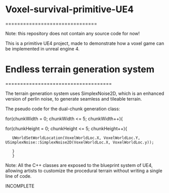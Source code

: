 # Voxel-survival-primitive-UE4

===============================

Note: this repository does not contain any source code for now!

This is a primitive UE4 project, made to demonstrate how a voxel game can be implemented in unreal engine 4.

# Endless terrain generation system

====================================

The terrain generation system uses SimplexNoise2D, which is an enhanced version of perlin noise, to generate seamless and tileable terrain.

The pseudo code for the dual-chunk generation class:

for(chunkWidth = 0; chunkWidth <= 5; chunkWidth++){

   for(chunkHeight = 0; chunkHeight <= 5; chunkHeight++){
   
       UWorldSetWorldLocation(VoxelWorldLoc.X, VoxelWorldLoc.Y, USimplexNoise::SimplexNoise2D(VoxelWorldLoc.X, VoxelWorldLoc.y));
       
       }
       }
       
Note: All the C++ classes are exposed to the blueprint system of UE4, allowing artists to customize the procedural terrain without writing a single line of code.

INCOMPLETE
       

          

